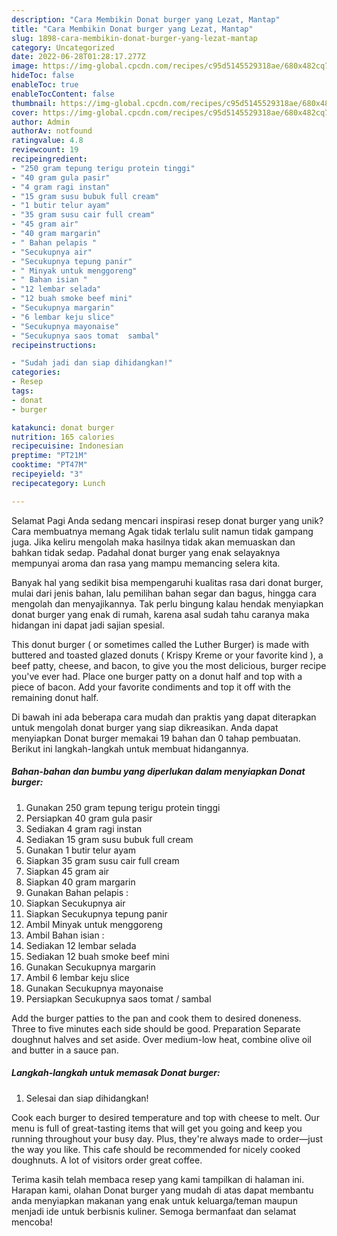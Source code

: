```yaml
---
description: "Cara Membikin Donat burger yang Lezat, Mantap"
title: "Cara Membikin Donat burger yang Lezat, Mantap"
slug: 1898-cara-membikin-donat-burger-yang-lezat-mantap
category: Uncategorized
date: 2022-06-28T01:28:17.277Z
image: https://img-global.cpcdn.com/recipes/c95d5145529318ae/680x482cq70/donat-burger-foto-resep-utama.jpg
hideToc: false
enableToc: true
enableTocContent: false
thumbnail: https://img-global.cpcdn.com/recipes/c95d5145529318ae/680x482cq70/donat-burger-foto-resep-utama.jpg
cover: https://img-global.cpcdn.com/recipes/c95d5145529318ae/680x482cq70/donat-burger-foto-resep-utama.jpg
author: Admin
authorAv: notfound
ratingvalue: 4.8
reviewcount: 19
recipeingredient:
- "250 gram tepung terigu protein tinggi"
- "40 gram gula pasir"
- "4 gram ragi instan"
- "15 gram susu bubuk full cream"
- "1 butir telur ayam"
- "35 gram susu cair full cream"
- "45 gram air"
- "40 gram margarin"
- " Bahan pelapis "
- "Secukupnya air"
- "Secukupnya tepung panir"
- " Minyak untuk menggoreng"
- " Bahan isian "
- "12 lembar selada"
- "12 buah smoke beef mini"
- "Secukupnya margarin"
- "6 lembar keju slice"
- "Secukupnya mayonaise"
- "Secukupnya saos tomat  sambal"
recipeinstructions:

- "Sudah jadi dan siap dihidangkan!"
categories:
- Resep
tags:
- donat
- burger

katakunci: donat burger 
nutrition: 165 calories
recipecuisine: Indonesian
preptime: "PT21M"
cooktime: "PT47M"
recipeyield: "3"
recipecategory: Lunch

---
```



Selamat Pagi Anda sedang mencari inspirasi resep donat burger yang unik? Cara membuatnya memang Agak tidak terlalu sulit namun tidak gampang juga. Jika keliru mengolah maka hasilnya tidak akan memuaskan dan bahkan tidak sedap. Padahal donat burger yang enak selayaknya mempunyai aroma dan rasa yang mampu memancing selera kita.


Banyak hal yang sedikit bisa mempengaruhi kualitas rasa dari donat burger, mulai dari jenis bahan, lalu pemilihan bahan segar dan bagus, hingga cara mengolah dan menyajikannya. Tak perlu bingung kalau hendak menyiapkan donat burger yang enak di rumah, karena asal sudah tahu caranya maka hidangan ini dapat jadi sajian spesial.

This donut burger ( or sometimes called the Luther Burger) is made with buttered and toasted glazed donuts ( Krispy Kreme or your favorite kind ), a beef patty, cheese, and bacon, to give you the most delicious, burger recipe you&#39;ve ever had. Place one burger patty on a donut half and top with a piece of bacon. Add your favorite condiments and top it off with the remaining donut half.


Di bawah ini ada beberapa cara mudah dan praktis yang dapat diterapkan untuk mengolah donat burger yang siap dikreasikan. Anda dapat menyiapkan Donat burger memakai 19 bahan dan 0 tahap pembuatan. Berikut ini langkah-langkah untuk membuat hidangannya.

<!--inarticleads1-->

##### Bahan-bahan dan bumbu yang diperlukan dalam menyiapkan Donat burger:

1. Gunakan 250 gram tepung terigu protein tinggi
1. Persiapkan 40 gram gula pasir
1. Sediakan 4 gram ragi instan
1. Sediakan 15 gram susu bubuk full cream
1. Gunakan 1 butir telur ayam
1. Siapkan 35 gram susu cair full cream
1. Siapkan 45 gram air
1. Siapkan 40 gram margarin
1. Gunakan  Bahan pelapis :
1. Siapkan Secukupnya air
1. Siapkan Secukupnya tepung panir
1. Ambil  Minyak untuk menggoreng
1. Ambil  Bahan isian :
1. Sediakan 12 lembar selada
1. Sediakan 12 buah smoke beef mini
1. Gunakan Secukupnya margarin
1. Ambil 6 lembar keju slice
1. Gunakan Secukupnya mayonaise
1. Persiapkan Secukupnya saos tomat / sambal


Add the burger patties to the pan and cook them to desired doneness. Three to five minutes each side should be good. Preparation Separate doughnut halves and set aside. Over medium-low heat, combine olive oil and butter in a sauce pan. 

<!--inarticleads2-->

##### Langkah-langkah untuk memasak Donat burger:


1. Selesai dan siap dihidangkan!

Cook each burger to desired temperature and top with cheese to melt. Our menu is full of great-tasting items that will get you going and keep you running throughout your busy day. Plus, they&#39;re always made to order—just the way you like. This cafe should be recommended for nicely cooked doughnuts. A lot of visitors order great coffee. 

Terima kasih telah membaca resep yang kami tampilkan di halaman ini. Harapan kami, olahan Donat burger yang mudah di atas dapat membantu anda menyiapkan makanan yang enak untuk keluarga/teman maupun menjadi ide untuk berbisnis kuliner. Semoga bermanfaat dan selamat mencoba!

